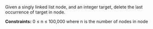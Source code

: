 Given a singly linked list node, and an integer target, delete the last occurrence of target in node.

**Constraints:**
  0 ≤ n ≤ 100,000 where n is the number of nodes in node


